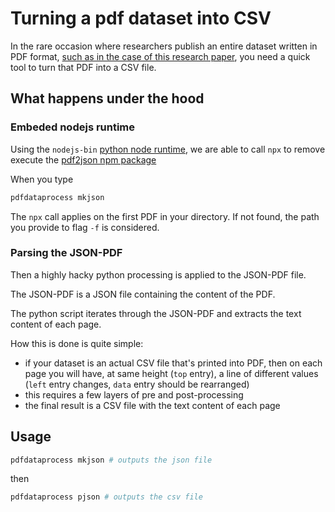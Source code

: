 # Turning a pdf dataset into CSV

In the rare occasion where researchers publish an entire dataset written in PDF format, [such as in the case of this research paper](https://journals.plos.org/plosone/article?id=10.1371/journal.pone.0123920), you need a quick tool to turn that PDF into a CSV file.

## What happens under the hood

### Embeded nodejs runtime

Using the `nodejs-bin` [python node runtime](https://pypi.org/project/nodejs-bin/), we are able to call `npx` to remove execute the [pdf2json npm package](https://www.npmjs.com/package/pdf2json)

When you type

```bash
pdfdataprocess mkjson
```

The `npx` call applies on the first PDF in your directory. If not found, the path you provide to flag `-f` is considered.

### Parsing the JSON-PDF

Then a highly hacky python processing  is applied to the JSON-PDF file.

The JSON-PDF is a JSON file containing the content of the PDF.

The python script iterates through the JSON-PDF and extracts the text content of each page.

How this is done is quite simple:

- if your dataset is an actual CSV file that's printed into PDF, then on each page you will have, at same height (`top` entry), a line of different values (`left` entry changes, `data` entry should be rearranged)
- this requires a few layers of pre and post-processing 
- the final result is a CSV file with the text content of each page

## Usage

```bash
pdfdataprocess mkjson # outputs the json file
```
then

```bash
pdfdataprocess pjson # outputs the csv file
```